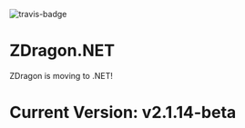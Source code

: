 ![travis-badge](https://travis-ci.org/Baudin999/ZDragon.NET.svg?branch=master)

# ZDragon.NET
ZDragon is moving to .NET!

# Current Version: v2.1.14-beta
